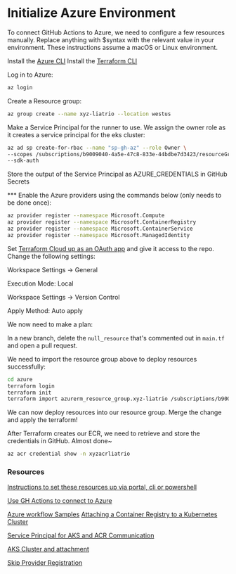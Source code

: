 # Initialize Azure Environment

To connect GitHub Actions to Azure, we need to configure a few resources manually.
Replace anything with $syntax with the relevant value in your environment.
These instructions assume a macOS or Linux environment.

Install the [Azure CLI](https://learn.microsoft.com/en-us/cli/azure/install-azure-cli)
Install the [Terraform CLI](https://developer.hashicorp.com/terraform/downloads)

Log in to Azure:

```bash
az login
```

Create a Resource group:
```bash
az group create --name xyz-liatrio --location westus
```

Make a Service Principal for the runner to use. We assign the owner role as it creates a service principal for the eks cluster:
```bash
az ad sp create-for-rbac --name "sp-gh-az" --role Owner \
--scopes /subscriptions/b9009040-4a5e-47c8-833e-44bdbe7d3423/resourceGroups/xyz-liatrio \
--sdk-auth
```
Store the output of the Service Principal as AZURE_CREDENTIALS in GitHub Secrets

*** Enable the Azure providers using the commands below (only needs to be done once):
```bash
az provider register --namespace Microsoft.Compute
az provider register --namespace Microsoft.ContainerRegistry
az provider register --namespace Microsoft.ContainerService
az provider register --namespace Microsoft.ManagedIdentity
```

Set [Terraform Cloud up as an OAuth app](https://developer.hashicorp.com/terraform/cloud-docs/vcs/github) and give it access to the repo. Change the following settings:

Workspace Settings -> General

Execution Mode: Local

Workspace Settings -> Version Control

Apply Method: Auto apply

We now need to make a plan:

In a new branch, delete the `null_resource` that's commented out in `main.tf` and open a pull request.

We need to import the resource group above to deploy resources successfully:

```bash
cd azure
terraform login
terraform init
terraform import azurerm_resource_group.xyz-liatrio /subscriptions/b9009040-4a5e-47c8-833e-44bdbe7d3423/resourceGroups/xyz-liatrio
```

We can now deploy resources into our resource group. Merge the change and apply the terraform!

After Terraform creates our ECR, we need to retrieve and store the credentials in GitHub. Almost done~

```bash
az acr credential show -n xyzacrliatrio
```


### Resources
[Instructions to set these resources up via portal, cli or powershell](https://learn.microsoft.com/en-us/azure/developer/github/connect-from-azure?tabs=azure-cli%2Clinux)

[Use GH Actions to connect to Azure](https://learn.microsoft.com/en-us/azure/developer/github/connect-from-azure?tabs=azure-portal%2Clinux)

[Azure workflow Samples](https://github.com/Azure/actions-workflow-samples/blob/master/assets/create-secrets-for-GitHub-workflows.md)
[Attaching a Container Registry to a Kubernetes Cluster](https://registry.terraform.io/providers/hashicorp/azurerm/latest/docs/resources/container_registry#example-usage-attaching-a-container-registry-to-a-kubernetes-cluster)

[Service Principal for AKS and ACR Communication](https://stackoverflow.com/questions/53771773/azure-acr-how-to-assign-service-principle-through-terraform)

[AKS Cluster and attachment](https://jimferrari.com/2022/02/09/attach-azure-container-registry-to-azure-kubernetes-service-terraform/)

[Skip Provider Registration](https://registry.terraform.io/providers/hashicorp/azurerm/latest/docs#skip_provider_registration)